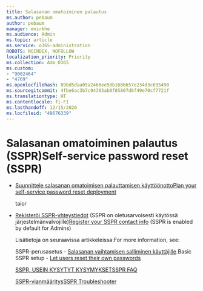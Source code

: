 ```yaml
---
title: Salasanan omatoiminen palautus
ms.author: pebaum
author: pebaum
manager: mnirkhe
ms.audience: Admin
ms.topic: article
ms.service: o365-administration
ROBOTS: NOINDEX, NOFOLLOW
localization_priority: Priority
ms.collection: Adm_O365
ms.custom:
- "9002464"
- "4769"
ms.openlocfilehash: 89bd5daa05a2466ee58b1686657e234d3c695490
ms.sourcegitcommit: 4fbe6ac3b7c94303ab0f85807d6f49e70cf7721f
ms.translationtype: HT
ms.contentlocale: fi-FI
ms.lasthandoff: 12/15/2020
ms.locfileid: "49676339"
---
```

# <a name="self-service-password-reset-sspr"></a><span data-ttu-id="90d26-102">Salasanan omatoiminen palautus (SSPR)</span><span class="sxs-lookup"><span data-stu-id="90d26-102">Self-service password reset (SSPR)</span></span>

- [<span data-ttu-id="90d26-103">Suunnittele salasanan omatoimisen palauttamisen käyttöönotto</span><span class="sxs-lookup"><span data-stu-id="90d26-103">Plan your self-service password reset deployment</span></span>](https://go.microsoft.com/fwlink/?linkid=2142944)  

    <span data-ttu-id="90d26-104">tai</span><span class="sxs-lookup"><span data-stu-id="90d26-104">or</span></span>
- <span data-ttu-id="90d26-105">[Rekisteröi SSPR-yhteystiedot](https://go.microsoft.com/fwlink/?linkid=849451) (SSPR on oletusarvoisesti käytössä järjestelmänvalvojille)</span><span class="sxs-lookup"><span data-stu-id="90d26-105">[Register your SSPR contact info](https://go.microsoft.com/fwlink/?linkid=849451) (SSPR is enabled by default for Admins)</span></span>

    <span data-ttu-id="90d26-106">Lisätietoja on seuraavissa artikkeleissa:</span><span class="sxs-lookup"><span data-stu-id="90d26-106">For more information, see:</span></span>

    <span data-ttu-id="90d26-107">SSPR-perusasetus - [Salasanan vaihtamisen salliminen käyttäjille](https://docs.microsoft.com/microsoft-365/admin/add-users/let-users-reset-passwords).</span><span class="sxs-lookup"><span data-stu-id="90d26-107">Basic SSPR setup - [Let users reset their own passwords](https://docs.microsoft.com/microsoft-365/admin/add-users/let-users-reset-passwords)</span></span>

    [<span data-ttu-id="90d26-108">SSPR, USEIN KYSYTYT KYSYMYKSET</span><span class="sxs-lookup"><span data-stu-id="90d26-108">SSPR FAQ</span></span>](https://docs.microsoft.com/azure/active-directory/authentication/active-directory-passwords-faq)

    [<span data-ttu-id="90d26-109">SSPR-vianmääritys</span><span class="sxs-lookup"><span data-stu-id="90d26-109">SSPR Troubleshooter</span></span>](https://docs.microsoft.com/azure/active-directory/authentication/active-directory-passwords-troubleshoot)

